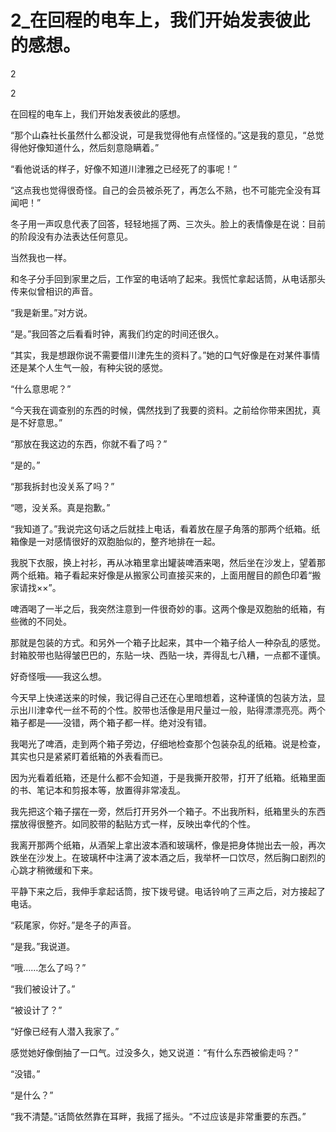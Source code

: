 # 2_在回程的电车上，我们开始发表彼此的感想。

2

2

在回程的电车上，我们开始发表彼此的感想。

“那个山森社长虽然什么都没说，可是我觉得他有点怪怪的。”这是我的意见，“总觉得他好像知道什么，然后刻意隐瞒着。”

“看他说话的样子，好像不知道川津雅之已经死了的事呢！”

“这点我也觉得很奇怪。自己的会员被杀死了，再怎么不熟，也不可能完全没有耳闻吧！”

冬子用一声叹息代表了回答，轻轻地摇了两、三次头。脸上的表情像是在说：目前的阶段没有办法表达任何意见。

当然我也一样。

和冬子分手回到家里之后，工作室的电话响了起来。我慌忙拿起话筒，从电话那头传来似曾相识的声音。

“我是新里。”对方说。

“是。”我回答之后看看时钟，离我们约定的时间还很久。

“其实，我是想跟你说不需要借川津先生的资料了。”她的口气好像是在对某件事情还是某个人生气一般，有种尖锐的感觉。

“什么意思呢？”

“今天我在调查别的东西的时候，偶然找到了我要的资料。之前给你带来困扰，真是不好意思。”

“那放在我这边的东西，你就不看了吗？”

“是的。”

“那我拆封也没关系了吗？”

“嗯，没关系。真是抱歉。”

“我知道了。”我说完这句话之后就挂上电话，看着放在屋子角落的那两个纸箱。纸箱像是一对感情很好的双胞胎似的，整齐地排在一起。

我脱下衣服，换上衬衫，再从冰箱里拿出罐装啤酒来喝，然后坐在沙发上，望着那两个纸箱。箱子看起来好像是从搬家公司直接买来的，上面用醒目的颜色印着“搬家请找××”。

啤酒喝了一半之后，我突然注意到一件很奇妙的事。这两个像是双胞胎的纸箱，有些微的不同处。

那就是包装的方式。和另外一个箱子比起来，其中一个箱子给人一种杂乱的感觉。封箱胶带也贴得皱巴巴的，东贴一块、西贴一块，弄得乱七八糟，一点都不谨慎。

好奇怪哦——我这么想。

今天早上快递送来的时候，我记得自己还在心里暗想着，这种谨慎的包装方法，显示出川津幸代一丝不苟的个性。胶带也活像是用尺量过一般，贴得漂漂亮亮。两个箱子都是——没错，两个箱子都一样。绝对没有错。

我喝光了啤酒，走到两个箱子旁边，仔细地检查那个包装杂乱的纸箱。说是检查，其实也只是紧紧盯着纸箱的外表看而已。

因为光看着纸箱，还是什么都不会知道，于是我撕开胶带，打开了纸箱。纸箱里面的书、笔记本和剪报本等，放置得非常凌乱。

我先把这个箱子摆在一旁，然后打开另外一个箱子。不出我所料，纸箱里头的东西摆放得很整齐。如同胶带的黏贴方式一样，反映出幸代的个性。

我离开那两个纸箱，从酒架上拿出波本酒和玻璃杯，像是把身体抛出去一般，再次跌坐在沙发上。在玻璃杯中注满了波本酒之后，我举杯一口饮尽，然后胸口剧烈的心跳才稍微缓和下来。

平静下来之后，我伸手拿起话筒，按下拨号键。电话铃响了三声之后，对方接起了电话。

“萩尾家，你好。”是冬子的声音。

“是我。”我说道。

“哦……怎么了吗？”

“我们被设计了。”

“被设计了？”

“好像已经有人潜入我家了。”

感觉她好像倒抽了一口气。过没多久，她又说道：“有什么东西被偷走吗？”

“没错。”

“是什么？”

“我不清楚。”话筒依然靠在耳畔，我摇了摇头。“不过应该是非常重要的东西。”